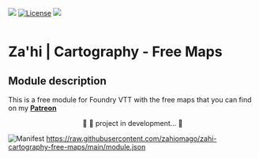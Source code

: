 <img src="https://img.shields.io/static/v1?label=Release&message=1.0.2&color=05CE78&style=flat&logo=Zahi"/>	[![License](https://img.shields.io/badge/License-CreativeCommons-blue)](https://raw.githubusercontent.com/zahiomago/zahi-cartography-free-maps/main/LICENSE)	<img src="https://img.shields.io/static/v1?label=Status&message=InDevelopment&color=7159c1&style=flat&logo=Zahi"/><br>

<img src="https://i.imgur.com/zFfwFlG.png" alt="" class="in-content-img-cover">

# Za'hi | Cartography - Free Maps

## Module description
This is a free module for Foundry VTT with the free maps that you can find on my <a href="https://www.patreon.com/zahithemage" target="_blank"><strong>Patreon</strong></a>

<p align="center">
	🚧 🚀 project in development...  🚧
</p>

![Manifest](https://img.shields.io/badge/•-Manifest-orange)
https://raw.githubusercontent.com/zahiomago/zahi-cartography-free-maps/main/module.json
